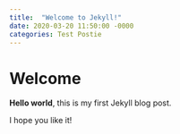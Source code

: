 ```yaml
---
title:  "Welcome to Jekyll!"
date: 2020-03-20 11:50:00 -0000
categories: Test Postie
---
```


# Welcome

**Hello world**, this is my first Jekyll blog post.

I hope you like it!